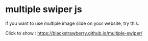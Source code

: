 # multiple swiper js

if you want to use multiple image slide on your website, try this.

Click to show : https://blackstrawberry.github.io/multiple-swiper/
